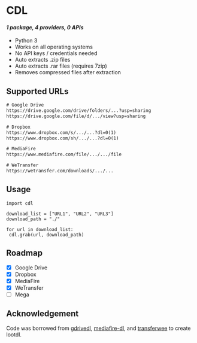 # CDL

#### <p><i>1 package, 4 providers, 0 APIs</i></p>

- Python 3
- Works on all operating systems
- No API keys / credentials needed
- Auto extracts .zip files
- Auto extracts .rar files (requires 7zip)
- Removes compressed files after extraction

## Supported URLs

```txt
# Google Drive
https://drive.google.com/drive/folders/...?usp=sharing
https://drive.google.com/file/d/.../view?usp=sharing

# Dropbox
https://www.dropbox.com/s/.../...?dl=0(1)
https://www.dropbox.com/sh/.../...?dl=0(1)

# MediaFire
https://www.mediafire.com/file/.../.../file

# WeTransfer
https://wetransfer.com/downloads/.../...
```

## Usage

```python3
import cdl

download_list = ["URL1", "URL2", "URL3"]
download_path = "./"

for url in download_list:
 cdl.grab(url, download_path)
```

## Roadmap

- [x] Google Drive
- [x] Dropbox
- [x] MediaFire
- [x] WeTransfer
- [ ] Mega

## Acknowledgement

Code was borrowed from <a href="https://github.com/matthuisman/gdrivedl">gdrivedl</a>, <a href="https://github.com/Juvenal-Yescas/mediafire-dl">mediafire-dl</a>, and <a href="https://github.com/iamleot/transferwee">transferwee</a> to create lootdl.
